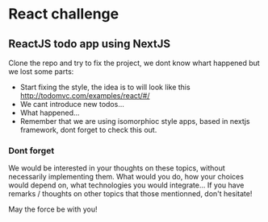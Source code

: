 # React challenge

## ReactJS todo app using NextJS

Clone the repo and try to fix the project, we dont know whart happened but we lost some parts:

- Start fixing the style, the idea is to will look like this http://todomvc.com/examples/react/#/
- We cant introduce new todos...
- What happened...
- Remember that we are using isomorphioc style apps, based in nextjs framework, dont forget to check this out.

### Dont forget

We would be interested in your thoughts on these topics, without necessarily implementing them. What would you do, how your choices would depend on, what technologies you would integrate... If you have remarks / thoughts on other topics that those mentionned, don't hesitate!

May the force be with you!
